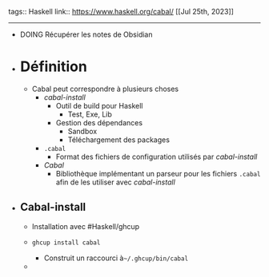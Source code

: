 tags:: Haskell
link:: https://www.haskell.org/cabal/
[[Jul 25th, 2023]]
***

- DOING Récupérer les notes de Obsidian
- # Définition
	- Cabal peut correspondre à plusieurs choses
		- *cabal-install*
			- Outil de build pour Haskell
				- Test, Exe, Lib
			- Gestion des dépendances
				- Sandbox
				- Téléchargement des packages
		- `.cabal`
			- Format des fichiers de configuration utilisés par *cabal-install*
		- *Cabal*
			- Bibliothèque implémentant un parseur pour les fichiers `.cabal` afin de les utiliser avec *cabal-install*
- ## Cabal-install
	- Installation avec #Haskell/ghcup
	- ```bash
	  ghcup install cabal
	  ```
		- Construit un raccourci à`~/.ghcup/bin/cabal`
	-